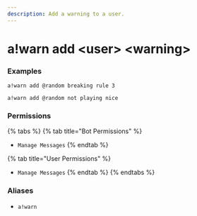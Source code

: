 ```yaml
---
description: Add a warning to a user.
---
```


# a!warn add &lt;user&gt; &lt;warning&gt;

### Examples

```text
a!warn add @random breaking rule 3
```

```text
a!warn add @random not playing nice
```

### Permissions

{% tabs %}
{% tab title="Bot Permissions" %}
* `Manage Messages`
{% endtab %}

{% tab title="User Permissions" %}
* `Manage Messages`
{% endtab %}
{% endtabs %}

### Aliases

* `a!warn`

